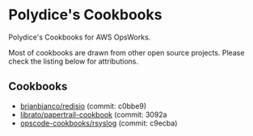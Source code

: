 Polydice's Cookbooks
=========

Polydice's Cookbooks for AWS OpsWorks.

Most of cookbooks are drawn from other open source projects. Please check the listing below for attributions.

## Cookbooks

* [brianbianco/redisio](https://github.com/brianbianco/redisio) (commit: c0bbe9)
* [librato/papertrail-cookbook](https://github.com/librato/papertrail-cookbook) (commit: 3092a
* [opscode-cookbooks/rsyslog](https://github.com/opscode-cookbooks/rsyslog) (commit: c9ecba)